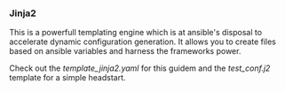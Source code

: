 ### Jinja2

This is a powerfull templating engine which is at ansible's disposal to accelerate dynamic configuration generation.
It allows you to create files based on ansible variables and harness the frameworks power.

Check out the *template_jinja2.yaml* for this guidem and the *test_conf.j2* template for a simple headstart.

<!-- A more complex demonstration comes from the *jinja_apache.yaml* and *test_index.j2* template file. -->